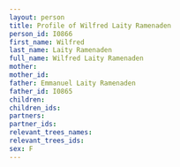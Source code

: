 ```yaml
---
layout: person
title: Profile of Wilfred Laity Ramenaden
person_id: I0866
first_name: Wilfred
last_name: Laity Ramenaden
full_name: Wilfred Laity Ramenaden
mother: 
mother_id: 
father: Emmanuel Laity Ramenaden
father_id: I0865
children:
children_ids:
partners:
partner_ids:
relevant_trees_names:
relevant_trees_ids:
sex: F
---
```


